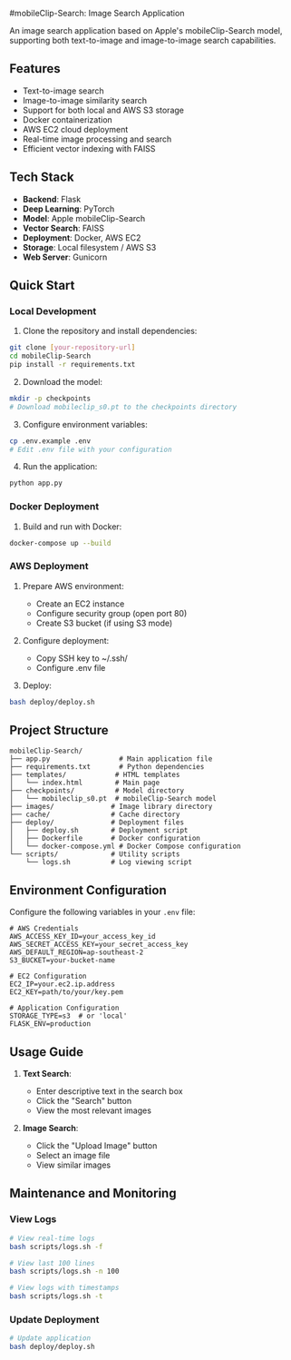 #mobileClip-Search: Image Search Application

An image search application based on Apple's mobileClip-Search model, supporting both text-to-image and image-to-image search capabilities.

## Features

- Text-to-image search
- Image-to-image similarity search
- Support for both local and AWS S3 storage
- Docker containerization
- AWS EC2 cloud deployment
- Real-time image processing and search
- Efficient vector indexing with FAISS

## Tech Stack

- **Backend**: Flask
- **Deep Learning**: PyTorch
- **Model**: Apple mobileClip-Search
- **Vector Search**: FAISS
- **Deployment**: Docker, AWS EC2
- **Storage**: Local filesystem / AWS S3
- **Web Server**: Gunicorn

## Quick Start

### Local Development

1. Clone the repository and install dependencies:
```bash
git clone [your-repository-url]
cd mobileClip-Search
pip install -r requirements.txt
```

2. Download the model:
```bash
mkdir -p checkpoints
# Download mobileclip_s0.pt to the checkpoints directory
```

3. Configure environment variables:
```bash
cp .env.example .env
# Edit .env file with your configuration
```

4. Run the application:
```bash
python app.py
```

### Docker Deployment

1. Build and run with Docker:
```bash
docker-compose up --build
```

### AWS Deployment

1. Prepare AWS environment:
   - Create an EC2 instance
   - Configure security group (open port 80)
   - Create S3 bucket (if using S3 mode)

2. Configure deployment:
   - Copy SSH key to ~/.ssh/
   - Configure .env file

3. Deploy:
```bash
bash deploy/deploy.sh
```

## Project Structure

```
mobileClip-Search/
├── app.py                 # Main application file
├── requirements.txt       # Python dependencies
├── templates/            # HTML templates
│   └── index.html        # Main page
├── checkpoints/          # Model directory
│   └── mobileclip_s0.pt  # mobileClip-Search model
├── images/              # Image library directory
├── cache/               # Cache directory
├── deploy/              # Deployment files
│   ├── deploy.sh        # Deployment script
│   ├── Dockerfile       # Docker configuration
│   └── docker-compose.yml # Docker Compose configuration
└── scripts/             # Utility scripts
    └── logs.sh          # Log viewing script
```

## Environment Configuration

Configure the following variables in your `.env` file:

```env
# AWS Credentials
AWS_ACCESS_KEY_ID=your_access_key_id
AWS_SECRET_ACCESS_KEY=your_secret_access_key
AWS_DEFAULT_REGION=ap-southeast-2
S3_BUCKET=your-bucket-name

# EC2 Configuration
EC2_IP=your.ec2.ip.address
EC2_KEY=path/to/your/key.pem

# Application Configuration
STORAGE_TYPE=s3  # or 'local'
FLASK_ENV=production
```

## Usage Guide

1. **Text Search**:
   - Enter descriptive text in the search box
   - Click the "Search" button
   - View the most relevant images

2. **Image Search**:
   - Click the "Upload Image" button
   - Select an image file
   - View similar images

## Maintenance and Monitoring

### View Logs
```bash
# View real-time logs
bash scripts/logs.sh -f

# View last 100 lines
bash scripts/logs.sh -n 100

# View logs with timestamps
bash scripts/logs.sh -t
```

### Update Deployment
```bash
# Update application
bash deploy/deploy.sh
```